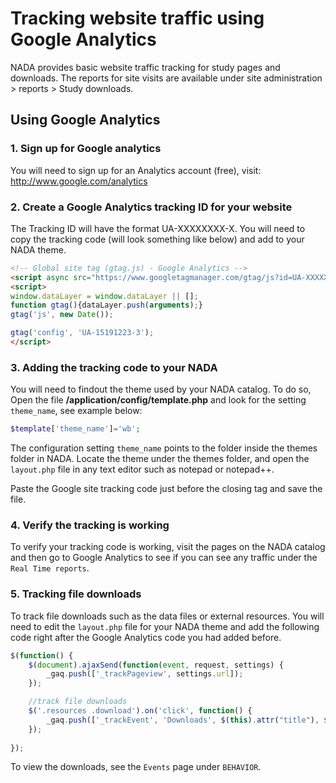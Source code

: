# Tracking website traffic using Google Analytics

NADA provides basic website traffic tracking for study pages and downloads. The reports for site visits are available under site administration > reports > Study downloads.


## Using Google Analytics

### 1. Sign up for Google analytics
You will need to sign up for an Analytics account (free), visit: http://www.google.com/analytics


### 2. Create a Google Analytics tracking ID for your website
The Tracking ID will have the format UA-XXXXXXXX-X. You will need to copy the tracking code (will look something like below) and add to your NADA theme.

```html
<!-- Global site tag (gtag.js) - Google Analytics -->
<script async src="https://www.googletagmanager.com/gtag/js?id=UA-XXXXXXXX-X"></script>
<script>
window.dataLayer = window.dataLayer || [];
function gtag(){dataLayer.push(arguments);}
gtag('js', new Date());

gtag('config', 'UA-15191223-3');
</script>
```

### 3. Adding the tracking code to your NADA

You will need to findout the theme used by your NADA catalog. To do so, Open the file **/application/config/template.php** and look for the setting `theme_name`, see example below:

```php
$template['theme_name']='wb';
```


The configuration setting `theme_name` points to the folder inside the themes folder in NADA. Locate the theme under the themes folder, and open the `layout.php` file in any text editor such as notepad or notepad++.

Paste the Google site tracking code just before the closing </head> tag and save the file.


### 4. Verify the tracking is working

To verify your tracking code is working, visit the pages on the NADA catalog and then go to Google Analytics to see if you can see any traffic under the `Real Time reports`.


### 5. Tracking file downloads

To track file downloads such as the data files or external resources. You will need to edit the `layout.php` file for your NADA theme and add the following code right after the Google Analytics code you had added before.


```js
$(function() {
    $(document).ajaxSend(function(event, request, settings) {
        _gaq.push(['_trackPageview', settings.url]);
    });

    //track file downloads
    $('.resources .download').on('click', function() {
        _gaq.push(['_trackEvent', 'Downloads', $(this).attr("title"), $(this).attr("href")]);
    });
    
});
```

To view the downloads, see the `Events` page under `BEHAVIOR`.
